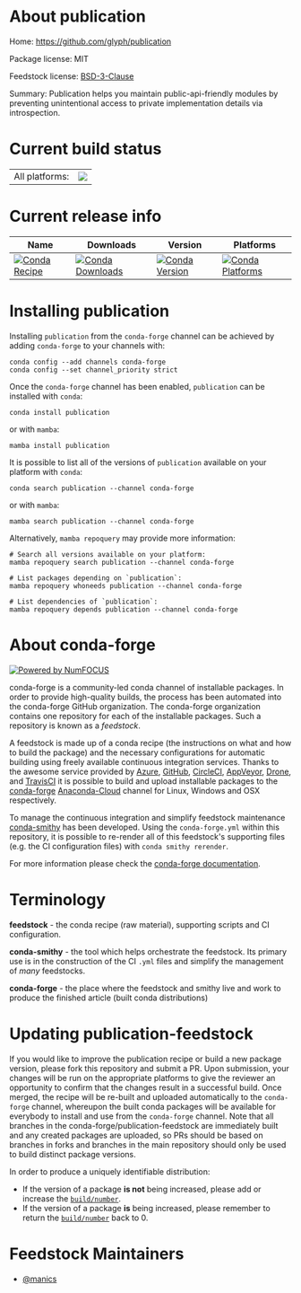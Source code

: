 About publication
=================

Home: https://github.com/glyph/publication

Package license: MIT

Feedstock license: [BSD-3-Clause](https://github.com/conda-forge/publication-feedstock/blob/main/LICENSE.txt)

Summary: Publication helps you maintain public-api-friendly modules by preventing unintentional access to private implementation details via introspection.

Current build status
====================


<table><tr><td>All platforms:</td>
    <td>
      <a href="https://dev.azure.com/conda-forge/feedstock-builds/_build/latest?definitionId=16354&branchName=main">
        <img src="https://dev.azure.com/conda-forge/feedstock-builds/_apis/build/status/publication-feedstock?branchName=main">
      </a>
    </td>
  </tr>
</table>

Current release info
====================

| Name | Downloads | Version | Platforms |
| --- | --- | --- | --- |
| [![Conda Recipe](https://img.shields.io/badge/recipe-publication-green.svg)](https://anaconda.org/conda-forge/publication) | [![Conda Downloads](https://img.shields.io/conda/dn/conda-forge/publication.svg)](https://anaconda.org/conda-forge/publication) | [![Conda Version](https://img.shields.io/conda/vn/conda-forge/publication.svg)](https://anaconda.org/conda-forge/publication) | [![Conda Platforms](https://img.shields.io/conda/pn/conda-forge/publication.svg)](https://anaconda.org/conda-forge/publication) |

Installing publication
======================

Installing `publication` from the `conda-forge` channel can be achieved by adding `conda-forge` to your channels with:

```
conda config --add channels conda-forge
conda config --set channel_priority strict
```

Once the `conda-forge` channel has been enabled, `publication` can be installed with `conda`:

```
conda install publication
```

or with `mamba`:

```
mamba install publication
```

It is possible to list all of the versions of `publication` available on your platform with `conda`:

```
conda search publication --channel conda-forge
```

or with `mamba`:

```
mamba search publication --channel conda-forge
```

Alternatively, `mamba repoquery` may provide more information:

```
# Search all versions available on your platform:
mamba repoquery search publication --channel conda-forge

# List packages depending on `publication`:
mamba repoquery whoneeds publication --channel conda-forge

# List dependencies of `publication`:
mamba repoquery depends publication --channel conda-forge
```


About conda-forge
=================

[![Powered by
NumFOCUS](https://img.shields.io/badge/powered%20by-NumFOCUS-orange.svg?style=flat&colorA=E1523D&colorB=007D8A)](https://numfocus.org)

conda-forge is a community-led conda channel of installable packages.
In order to provide high-quality builds, the process has been automated into the
conda-forge GitHub organization. The conda-forge organization contains one repository
for each of the installable packages. Such a repository is known as a *feedstock*.

A feedstock is made up of a conda recipe (the instructions on what and how to build
the package) and the necessary configurations for automatic building using freely
available continuous integration services. Thanks to the awesome service provided by
[Azure](https://azure.microsoft.com/en-us/services/devops/), [GitHub](https://github.com/),
[CircleCI](https://circleci.com/), [AppVeyor](https://www.appveyor.com/),
[Drone](https://cloud.drone.io/welcome), and [TravisCI](https://travis-ci.com/)
it is possible to build and upload installable packages to the
[conda-forge](https://anaconda.org/conda-forge) [Anaconda-Cloud](https://anaconda.org/)
channel for Linux, Windows and OSX respectively.

To manage the continuous integration and simplify feedstock maintenance
[conda-smithy](https://github.com/conda-forge/conda-smithy) has been developed.
Using the ``conda-forge.yml`` within this repository, it is possible to re-render all of
this feedstock's supporting files (e.g. the CI configuration files) with ``conda smithy rerender``.

For more information please check the [conda-forge documentation](https://conda-forge.org/docs/).

Terminology
===========

**feedstock** - the conda recipe (raw material), supporting scripts and CI configuration.

**conda-smithy** - the tool which helps orchestrate the feedstock.
                   Its primary use is in the construction of the CI ``.yml`` files
                   and simplify the management of *many* feedstocks.

**conda-forge** - the place where the feedstock and smithy live and work to
                  produce the finished article (built conda distributions)


Updating publication-feedstock
==============================

If you would like to improve the publication recipe or build a new
package version, please fork this repository and submit a PR. Upon submission,
your changes will be run on the appropriate platforms to give the reviewer an
opportunity to confirm that the changes result in a successful build. Once
merged, the recipe will be re-built and uploaded automatically to the
`conda-forge` channel, whereupon the built conda packages will be available for
everybody to install and use from the `conda-forge` channel.
Note that all branches in the conda-forge/publication-feedstock are
immediately built and any created packages are uploaded, so PRs should be based
on branches in forks and branches in the main repository should only be used to
build distinct package versions.

In order to produce a uniquely identifiable distribution:
 * If the version of a package **is not** being increased, please add or increase
   the [``build/number``](https://docs.conda.io/projects/conda-build/en/latest/resources/define-metadata.html#build-number-and-string).
 * If the version of a package **is** being increased, please remember to return
   the [``build/number``](https://docs.conda.io/projects/conda-build/en/latest/resources/define-metadata.html#build-number-and-string)
   back to 0.

Feedstock Maintainers
=====================

* [@manics](https://github.com/manics/)

